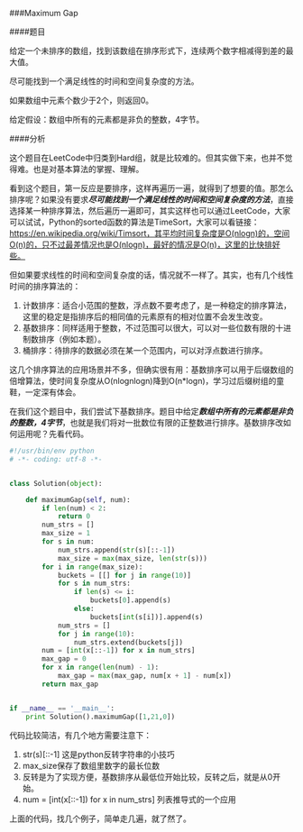 ###Maximum Gap

####题目

给定一个未排序的数组，找到该数组在排序形式下，连续两个数字相减得到差的最大值。

尽可能找到一个满足线性的时间和空间复杂度的方法。

如果数组中元素个数少于2个，则返回0。

给定假设：数组中所有的元素都是非负的整数，4字节。


####分析

这个题目在LeetCode中归类到Hard组，就是比较难的。但其实做下来，也并不觉得难。也是对基本算法的掌握、理解。

看到这个题目，第一反应是要排序，这样再遍历一遍，就得到了想要的值。那怎么排序呢？如果没有要求***尽可能找到一个满足线性的时间和空间复杂度的方法***，直接选择某一种排序算法，然后遍历一遍即可，其实这样也可以通过LeetCode，大家可以试试，Python的sorted函数的算法是TimeSort，大家可以看链接：https://en.wikipedia.org/wiki/Timsort，其平均时间复杂度是O(nlogn)的，空间O(n)的，只不过最差情况也是O(nlogn)，最好的情况是O(n)，这里的比快排好些。

但如果要求线性的时间和空间复杂度的话，情况就不一样了。其实，也有几个线性时间的排序算法的：

1. 计数排序：适合小范围的整数，浮点数不要考虑了，是一种稳定的排序算法，这里的稳定是指排序后的相同值的元素原有的相对位置不会发生改变。
2. 基数排序：同样适用于整数，不过范围可以很大，可以对一些位数有限的十进制数排序（例如本题）。
3. 桶排序：待排序的数据必须在某一个范围内，可以对浮点数进行排序。

这几个排序算法的应用场景并不多，但确实很有用：基数排序可以用于后缀数组的倍增算法，使时间复杂度从O(nlognlogn)降到O(n*logn)，学习过后缀树组的童鞋，一定深有体会。

在我们这个题目中，我们尝试下基数排序。题目中给定***数组中所有的元素都是非负的整数，4字节***，也就是我们将对一批数位有限的正整数进行排序。基数排序改如何运用呢？先看代码。

```python
#!/usr/bin/env python
# -*- coding: utf-8 -*-


class Solution(object):

    def maximumGap(self, num):
        if len(num) < 2:
            return 0
        num_strs = []
        max_size = 1
        for s in num:
            num_strs.append(str(s)[::-1])
            max_size = max(max_size, len(str(s)))
        for i in range(max_size):
            buckets = [[] for j in range(10)]
            for s in num_strs:
                if len(s) <= i:
                    buckets[0].append(s)
                else:
                    buckets[int(s[i])].append(s)
            num_strs = []
            for j in range(10):
                num_strs.extend(buckets[j])
        num = [int(x[::-1]) for x in num_strs]
        max_gap = 0
        for x in range(len(num) - 1):
            max_gap = max(max_gap, num[x + 1] - num[x])
        return max_gap


if __name__ == '__main__':
    print Solution().maximumGap([1,21,0])

```


代码比较简洁，有几个地方需要注意下：

1. str(s)[::-1] 这是python反转字符串的小技巧
2. max_size保存了数组里数字的最长位数
3. 反转是为了实现方便，基数排序从最低位开始比较，反转之后，就是从0开始。
4. num = [int(x[::-1]) for x in num_strs] 列表推导式的一个应用

上面的代码，找几个例子，简单走几遍，就了然了。

